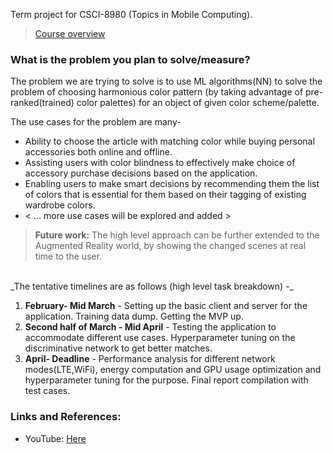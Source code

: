 Term project for CSCI-8980 (Topics in Mobile Computing).

> [Course overview](https://www-users.cs.umn.edu/~fengqian/8980_spring19.pdf)


### What is the problem you plan to solve/measure?

The problem we are trying to solve is to use ML algorithms(NN) to solve the problem of choosing harmonious color pattern (by taking advantage of pre-ranked(trained) color palettes) for an object of given color scheme/palette. 

The use cases for the problem are many-
- Ability to choose the article with matching color while buying personal accessories both online and offline. 
- Assisting users with color blindness to effectively make choice of accessory purchase decisions based on the application.
- Enabling users to make smart decisions by recommending them the list of colors that is essential for them based on their tagging of existing wardrobe colors.
- < … more use cases will be explored and added >

> __Future work:__ The high level approach can be further extended to the Augmented Reality world, by showing the changed scenes at real time to the user.


</br>
_The tentative timelines are as follows (high level task breakdown) -_
</br>

1) __February- Mid March__ - Setting up the basic client and server for the application. Training data dump. Getting the MVP up.
2) __Second half of March - Mid April__ - Testing the application to accommodate different use cases. Hyperparameter tuning on the discriminative network to get better matches. 
3) __April- Deadline__ - Performance analysis for different network modes(LTE,WiFi), energy computation and GPU usage optimization and hyperparameter tuning for the purpose. Final report compilation with test cases.


### Links and References: 

- YouTube: [Here](https://www.youtube.com/watch?v=U2f0vZ5cHF4)

